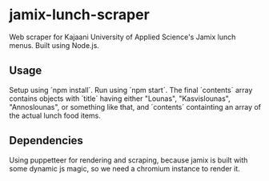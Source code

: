 # jamix-lunch-scraper

Web scraper for Kajaani University of Applied Science's Jamix lunch menus. Built using Node.js.

## Usage
Setup using ´npm install´. Run using ´npm start´. The final ´contents´ array contains objects with ´title´ having either "Lounas", "Kasvislounas", "Annoslounas", or something like that, and ´contents´ containting an array of the actual lunch food items.

## Dependencies
Using puppetteer for rendering and scraping, because jamix is built with some dynamic js magic, so we need a chromium instance to render it.
